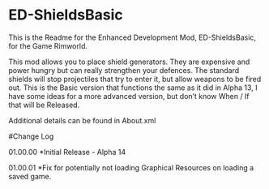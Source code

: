 # ED-ShieldsBasic
This is the Readme for the Enhanced Development Mod, ED-ShieldsBasic, for the Game Rimworld.

This mod allows you to place shield generators. They are expensive and power hungry but can really strengthen your defences. The standard shields will stop projectiles that try to enter it, but allow weapons to be fired out.
This is the Basic version that functions the same as it did in Alpha 13, I have some ideas for a more advanced version, but don’t know When / If that will be Released.

Additional details can be found in About.xml

#Change Log

01.00.00
*Initial Release - Alpha 14

01.00.01
*Fix for potentially not loading Graphical Resources on loading a saved game.
